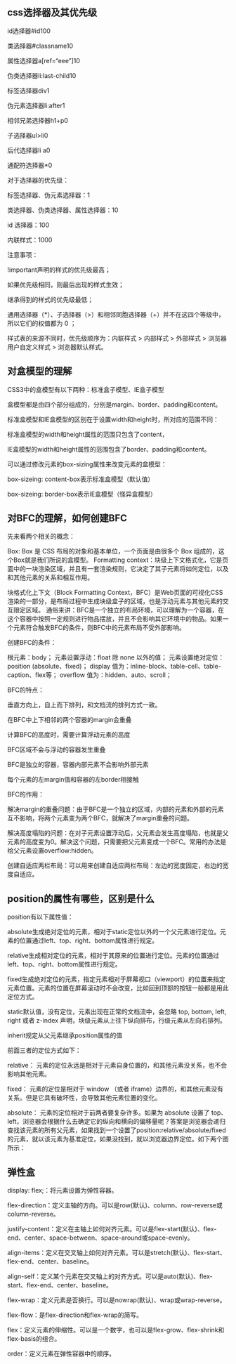## css选择器及其优先级
id选择器#id100

类选择器#classname10

属性选择器a[ref=“eee”]10

伪类选择器li:last-child10

标签选择器div1

伪元素选择器li:after1

相邻兄弟选择器h1+p0

子选择器ul>li0

后代选择器li a0

通配符选择器*0

对于选择器的优先级：

标签选择器、伪元素选择器：1

类选择器、伪类选择器、属性选择器：10

id 选择器：100

内联样式：1000

注意事项：

!important声明的样式的优先级最高；

如果优先级相同，则最后出现的样式生效；

继承得到的样式的优先级最低；

通用选择器（*）、子选择器（>）和相邻同胞选择器（+）并不在这四个等级中，所以它们的权值都为 0 ；

样式表的来源不同时，优先级顺序为：内联样式 > 内部样式 > 外部样式 > 浏览器用户自定义样式 > 浏览器默认样式。


## 对盒模型的理解

CSS3中的盒模型有以下两种：标准盒子模型、IE盒子模型

盒模型都是由四个部分组成的，分别是margin、border、padding和content。

标准盒模型和IE盒模型的区别在于设置width和height时，所对应的范围不同：

标准盒模型的width和height属性的范围只包含了content，

IE盒模型的width和height属性的范围包含了border、padding和content。

可以通过修改元素的box-sizing属性来改变元素的盒模型：

box-sizeing: content-box表示标准盒模型（默认值）

box-sizeing: border-box表示IE盒模型（怪异盒模型）

##  对BFC的理解，如何创建BFC
先来看两个相关的概念：

Box: Box 是 CSS 布局的对象和基本单位，⼀个⻚⾯是由很多个 Box 组成的，这个Box就是我们所说的盒模型。
Formatting context：块级上下⽂格式化，它是⻚⾯中的⼀块渲染区域，并且有⼀套渲染规则，它决定了其⼦元素将如何定位，以及和其他元素的关系和相互作⽤。

块格式化上下文（Block Formatting Context，BFC）是Web页面的可视化CSS渲染的一部分，是布局过程中生成块级盒子的区域，也是浮动元素与其他元素的交互限定区域。
通俗来讲：BFC是一个独立的布局环境，可以理解为一个容器，在这个容器中按照一定规则进行物品摆放，并且不会影响其它环境中的物品。如果一个元素符合触发BFC的条件，则BFC中的元素布局不受外部影响。

创建BFC的条件：

根元素：body；
元素设置浮动：float 除 none 以外的值；
元素设置绝对定位：position (absolute、fixed)；
display 值为：inline-block、table-cell、table-caption、flex等；
overflow 值为：hidden、auto、scroll；

BFC的特点：

垂直方向上，自上而下排列，和文档流的排列方式一致。

在BFC中上下相邻的两个容器的margin会重叠

计算BFC的高度时，需要计算浮动元素的高度

BFC区域不会与浮动的容器发生重叠

BFC是独立的容器，容器内部元素不会影响外部元素

每个元素的左margin值和容器的左border相接触

BFC的作用：

解决margin的重叠问题：由于BFC是一个独立的区域，内部的元素和外部的元素互不影响，将两个元素变为两个BFC，就解决了margin重叠的问题。

解决高度塌陷的问题：在对子元素设置浮动后，父元素会发生高度塌陷，也就是父元素的高度变为0。解决这个问题，只需要把父元素变成一个BFC。常用的办法是给父元素设置overflow:hidden。

创建自适应两栏布局：可以用来创建自适应两栏布局：左边的宽度固定，右边的宽度自适应。
## position的属性有哪些，区别是什么

position有以下属性值：

absolute生成绝对定位的元素，相对于static定位以外的一个父元素进行定位。元素的位置通过left、top、right、bottom属性进行规定。

relative生成相对定位的元素，相对于其原来的位置进行定位。元素的位置通过left、top、right、bottom属性进行规定。

fixed生成绝对定位的元素，指定元素相对于屏幕视⼝（viewport）的位置来指定元素位置。元素的位置在屏幕滚动时不会改变，⽐如回到顶部的按钮⼀般都是⽤此定位⽅式。

static默认值，没有定位，元素出现在正常的文档流中，会忽略 top, bottom, left, right 或者 z-index 声明，块级元素从上往下纵向排布，⾏级元素从左向右排列。

inherit规定从父元素继承position属性的值

前面三者的定位方式如下：

relative： 元素的定位永远是相对于元素自身位置的，和其他元素没关系，也不会影响其他元素。

fixed： 元素的定位是相对于 window （或者 iframe）边界的，和其他元素没有关系。但是它具有破坏性，会导致其他元素位置的变化。

absolute： 元素的定位相对于前两者要复杂许多。如果为 absolute 设置了 top、left，浏览器会根据什么去确定它的纵向和横向的偏移量呢？答案是浏览器会递归查找该元素的所有父元素，如果找到一个设置了position:relative/absolute/fixed的元素，就以该元素为基准定位，如果没找到，就以浏览器边界定位。如下两个图所示：

## 弹性盒

display: flex;：将元素设置为弹性容器。

flex-direction：定义主轴的方向。可以是row(默认)、column、row-reverse或column-reverse。

justify-content：定义在主轴上如何对齐元素。可以是flex-start(默认)、flex-end、center、space-between、space-around或space-evenly。

align-items：定义在交叉轴上如何对齐元素。可以是stretch(默认)、flex-start、flex-end、center、baseline。

align-self：定义某个元素在交叉轴上的对齐方式。可以是auto(默认)、flex-start、flex-end、center、baseline。

flex-wrap：定义元素是否换行。可以是nowrap(默认)、wrap或wrap-reverse。

flex-flow：是flex-direction和flex-wrap的简写。

flex：定义元素的伸缩性。可以是一个数字，也可以是flex-grow、flex-shrink和flex-basis的组合。

order：定义元素在弹性容器中的顺序。


